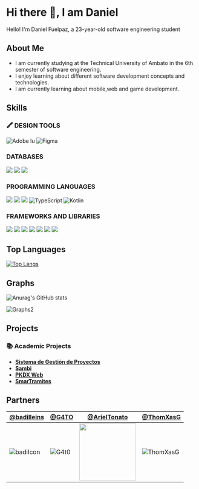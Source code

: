 # Hi there 👋, I am Daniel

Hello! I'm Daniel Fuelpaz, a 23-year-old software engineering student

## About Me

- I am currently studying at the Technical University of Ambato in the 6th semester of software engineering.
- I enjoy learning about different software development concepts and technologies.
- I am currently learning about mobile,web and game development.

## Skills

### 🖍 DESIGN TOOLS

![Adobe Iu](https://img.shields.io/badge/Adobe%20Illustrator-FF9A00?style=for-the-badge&logo=adobe%20illustrator&logoColor=white)
![Figma](https://img.shields.io/badge/Figma-F24E1E?style=for-the-badge&logo=figma&logoColor=white)

### DATABASES

![](https://img.shields.io/badge/PosstgreSQL-316192?style=for-the-badge&logo=postgresql&logoColor=)
![](https://img.shields.io/badge/MongoDB-4EA94B?style=for-the-badge&logo=mongodb&logoColor=white)
![](https://img.shields.io/badge/MySQL-005C84?style=for-the-badge&logo=mysql&logoColor=white)

### PROGRAMMING LANGUAGES

![](https://img.shields.io/badge/HTML5-E34F26?style=for-the-badge&logo=html5&logoColor=white)
![](https://img.shields.io/badge/CSS3-1572B6?style=for-the-badge&logo=css3&logoColor=white)
![](https://img.shields.io/badge/JavaScript-323330?style=for-the-badge&logo=javascript&logoColor=F7DF1E)
![TypeScript](https://img.shields.io/badge/typescript-%23007ACC.svg?style=for-the-badge&logo=typescript&logoColor=white)
![Kotlin](https://img.shields.io/badge/kotlin-%237F52FF.svg?style=for-the-badge&logo=kotlin&logoColor=white)

### FRAMEWORKS AND LIBRARIES

![](https://img.shields.io/badge/React-20232A?style=for-the-badge&logo=react&logoColor=61DAFB)
![](https://img.shields.io/badge/react_native-%2320232a.svg?style=for-the-badge&logo=react&logoColor=%2361DAFB)
![](https://img.shields.io/badge/Express.js-000000?style=for-the-badge&logo=express&logoColor=white)
![](https://img.shields.io/badge/Node.js-339933?style=for-the-badge&logo=nodedotjs&logoColor=white)
![](https://img.shields.io/badge/Xampp-F37623?style=for-the-badge&logo=xampp&logoColor=white)
![](https://img.shields.io/badge/Godot-478CBF?style=for-the-badge&logo=GodotEngine&logoColor=white)
![](https://img.shields.io/badge/Ionic-%233880FF.svg?style=for-the-badge&logo=Ionic&logoColor=white)

## Top Languages

[![Top Langs](https://github-readme-stats.vercel.app/api/top-langs/?username=d4rkgh057&layout=compact&hide=HTML,CSS)](https://github.com/anuraghazragithub-readme-stats)


## Graphs

![Anurag's GitHub stats](https://github-readme-stats.vercel.app/api?username=d4rkgh057&show_icons=true&theme=dark)

![Graphs2](https://github-profile-summary-cards.vercel.app/api/cards/profile-details?username=d4rkgh057&theme=github_dark)

## Projects

### 📚 Academic Projects

- [**Sistema de Gestión de Proyectos**](https://github.com/DanielFuelpaz/Proyecto1erParcialED.git)
- [**Sambi**](https://github.com/Ds.git](https://github.com/D4rkGh057/sambi))
- [**PKDX Web**]([https://github.com/Ds.git](https://github.com/D4rkGh057/PokedexWeb))
- [**SmarTramites**](https://github.com/D4rkGh057/frontend_GADMA)

## Partners

| [@badilleins](https://github.com/badilleins)| [@G4TO](https://github.com/CarlosAl21)| [@ArielTonato](https://github.com/ArielTonato)| [@ThomXasG](https://github.com/ThomXasG)|
| --- | --- | --- | --- |
| ![badiIcon](https://avatars.githubusercontent.com/u/72108507?s=150) | ![G4t0](https://avatars.githubusercontent.com/u/108234879?s=155&v=1) | <img src="https://avatars.githubusercontent.com/u/121694409?s=150&v=1" width="150"> | ![ThomXasG](https://avatars.githubusercontent.com/u/129432152?s=155&v=1) |
